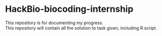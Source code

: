 # HackBio-biocoding-internship
This repository is for documenting my progress.  
This repository will contain all the solution to task given, including R script.  
